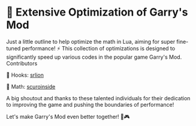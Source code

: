 # 🚀 Extensive Optimization of **Garry's Mod**

Just a little outline to help optimize the math in Lua, aiming for super fine-tuned performance! ⚡️ This collection of optimizations is designed to significantly speed up various codes in the popular game Garry's Mod.
Contributors

🔗 Hooks: [srlion](https://github.com/Srlion)

🔢 Math: [scuroinside](https://github.com/scuroinside)


A big shoutout and thanks to these talented individuals for their dedication to improving the game and pushing the boundaries of performance!

Let's make Garry's Mod even better together! 💪🎮
